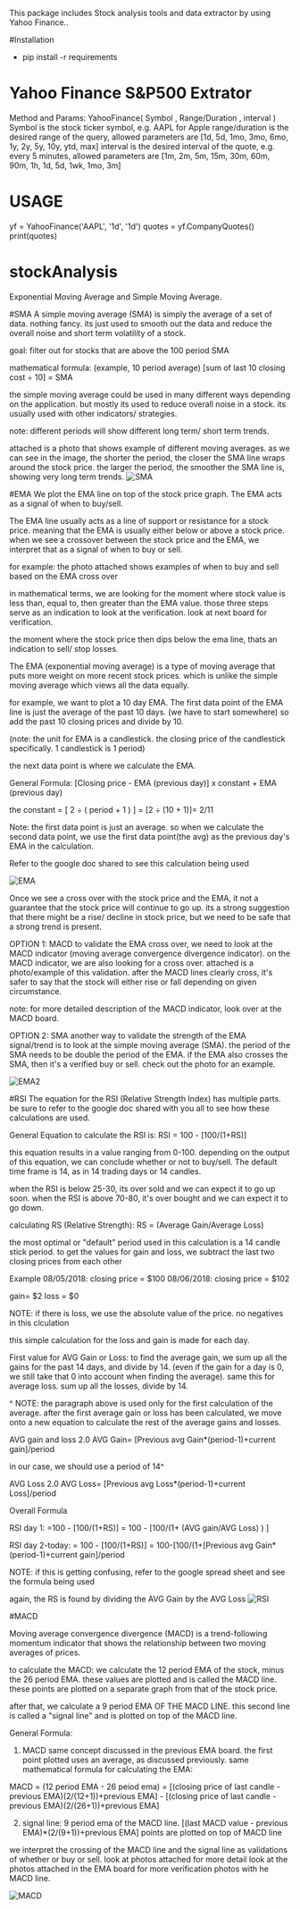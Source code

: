 This package includes Stock analysis tools and data extractor by using Yahoo Finance..

#Installation

- pip install -r requirements


# Yahoo Finance S&P500 Extrator 

Method and Params: YahooFinance( Symbol , Range/Duration , interval )
Symbol is the stock ticker symbol, e.g. AAPL for Apple
range/duration is the desired range of the query, allowed parameters are [1d, 5d, 1mo, 3mo, 6mo, 1y, 2y, 5y, 10y, ytd, max]
interval is the desired interval of the quote, e.g. every 5 minutes, allowed parameters are [1m, 2m, 5m, 15m, 30m, 60m, 90m, 1h, 1d, 5d, 1wk, 1mo, 3m]


# USAGE

yf = YahooFinance('AAPL', '1d', '1d')
quotes = yf.CompanyQuotes()
print(quotes)





# stockAnalysis
Exponential Moving Average and Simple Moving Average.

#SMA
A simple moving average (SMA) is simply the average of a set of data. nothing fancy. its just used to smooth out the data and reduce the overall noise and short term volatility of a stock.

goal: filter out for stocks that are above the 100 period SMA

mathematical formula: (example, 10 period average)
[sum of last 10 closing cost ÷ 10] = SMA

the simple moving average could be used in many different ways depending on the application. but mostly its used to reduce overall noise in a stock. its usually used with other indicators/ strategies.

note: different periods will show different long term/ short term trends.

attached is a photo that shows example of different moving averages. as we can see in the image, the shorter the period, the closer the SMA line wraps around the stock price. the larger the period, the smoother the SMA line is, showing very long term trends.
![SMA](https://github.com/francose/stockAnalysis/blob/master/src/public/SMA.png)



#EMA
We plot the EMA line on top of the stock price graph. The EMA acts as a signal of when to buy/sell.

The EMA line usually acts as a line of support or resistance for a stock price. meaning that the EMA is usually either below or above a stock price. when we see a crossover between the stock price and the EMA, we interpret that as a signal of when to buy or sell.

for example: the photo attached shows examples of when to buy and sell based on the EMA cross over

in mathematical terms, we are looking for the moment where stock value is less than, equal to, then greater than the EMA value. those three steps serve as an indication to look at the verification. look at next board for verification.

the moment where the stock price then dips below the ema line, thats an indication to sell/ stop losses.

The EMA (exponential moving average) is a type of moving average that puts more weight on more recent stock prices. which is unlike the simple moving average which views all the data equally. 

for example, we want to plot a 10 day EMA. The first data point of the EMA line is just the average of the past 10 days. (we have to start somewhere) so add the past 10 closing prices and divide by 10.  

(note: the unit for EMA is a candlestick. the closing price of the candlestick specifically. 1 candlestick is 1 period)

the next data point is where we calculate the EMA.

General Formula: 
[Closing price - EMA (previous day)] x constant  + EMA (previous day)

the constant =  [ 2 ÷ ( period + 1 ) ] = [2 ÷ (10 + 1)]= 2/11

Note: the first data point is just an average. so when we calculate the second data point, we use the first data point(the avg) as the previous day's EMA in the calculation. 

Refer to the google doc shared to see this calculation being used

![EMA](https://github.com/francose/stockAnalysis/blob/master/src/public/EMA.png)

Once we see a cross over with the stock price and the EMA, it not a guarantee that the stock price will continue to go up. its a strong suggestion that there might be a rise/ decline in stock price, but we need to be safe that a strong trend is present.

OPTION 1: MACD
to validate the EMA cross over, we need to look at the MACD indicator (moving average convergence divergence indicator). on the MACD indicator, we are also looking for a cross over. attached is a photo/example of this validation. after the MACD lines clearly cross, it's safer to say that the stock will either rise or fall depending on given circumstance.

note:
for more detailed description of the MACD indicator, look over at the MACD board.

OPTION 2: SMA
another way to validate the strength of the EMA signal/trend is to look at the simple moving average (SMA). the period of the SMA needs to be double the period of the EMA. if the EMA also crosses the SMA, then it's a verified buy or sell. check out the photo for an example.



![EMA2](https://github.com/francose/stockAnalysis/blob/master/src/public/EMA2.png)


#RSI
The equation for the RSI (Relative Strength Index) has multiple parts. be sure to refer to the google doc shared with you all to see how these calculations are used.

General Equation to calculate the RSI is:
RSI = 100 - [100/(1+RS)]

this equation results in a value ranging from 0-100. depending on the output of this equation, we can conclude whether or not to buy/sell. The default time frame is 14, as in 14 trading days or 14 candles.

when the RSI is below 25-30, its over sold and we can expect it to go up soon. when the RSI is above 70-80, it's over bought and we can expect it to go down.

calculating RS (Relative Strength):
RS = (Average Gain/Average Loss)

the most optimal or "default" period used in this calculation is a 14 candle stick period. to get the values for gain and loss, we subtract the last two closing prices from each other

Example
08/05/2018: closing price = $100
08/06/2018: closing price = $102

gain= $2
loss = $0

NOTE: if there is loss, we use the absolute value of the price. no negatives in this clculation

this simple calculation for the loss and gain is made for each day.

First value for AVG Gain or Loss:
to find the average gain, we sum up all the gains for the past 14 days, and divide by 14. (even if the gain for a day is 0, we still take that 0 into account when finding the average). same this for average loss. sum up all the losses, divide by 14.

^ NOTE: the paragraph above is used only for the first calculation of the average. after the first average gain or loss has been calculated, we move onto a new equation to calculate the rest of the average gains and losses.

AVG gain and loss 2.0
AVG Gain= [Previous avg Gain*(period-1)+current gain]/period

in our case, we should use a period of 14^

AVG Loss 2.0
AVG Loss= [Previous avg Loss*(period-1)+current Loss]/period

Overall Formula

RSI day 1: 
=100 - [100/(1+RS)]
= 100 - [100/(1+ (AVG gain/AVG Loss) ) ]

RSI day 2-today:
= 100 - [100/(1+RS)]
= 100-[100/(1+[Previous avg Gain*(period-1)+current gain]/period

NOTE: if this is getting confusing, refer to the google spread sheet and see the formula being used

again, the RS is found by dividing the AVG Gain by the AVG Loss
![RSI](https://github.com/francose/stockAnalysis/blob/master/src/public/RSI.png)

#MACD

Moving average convergence divergence (MACD) is a trend-following momentum indicator that shows the relationship between two moving averages of prices.

to calculate the MACD: 
we calculate the 12 period EMA of the stock, minus the 26 period EMA. these values are plotted and is called the MACD line. these points are plotted on a separate graph from that of the stock price.

after that, we calculate a 9 period EMA OF THE MACD LINE. this second line is called a "signal line" and is plotted on top of the MACD line.

General Formula: 
1) MACD
same concept discussed in the previous EMA board. the first point plotted uses an average, as discussed previously. same mathematical formula for calculating the EMA:

MACD = (12 period EMA - 26 peiod ema) =
[(closing price of last candle - previous EMA)(2/(12+1))+previous EMA] - [(closing price of last candle - previous EMA)(2/(26+1))+previous EMA]

2) signal line: 9 period ema of the MACD line.
[(last MACD value - previous EMA)*(2/(9+1))+previous EMA]
points are plotted on top of MACD line

we interpret the crossing of the MACD line and the signal line as validations of whether or buy or sell. look at photos attached for more detail
look at the photos attached in the EMA board for more verification photos with he MACD line.

![MACD](https://github.com/francose/stockAnalysis/blob/master/src/public/MACD.jpg)